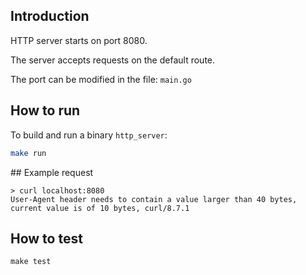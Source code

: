 ## Introduction
HTTP server starts on port 8080.

The server accepts requests on the default route.

The port can be modified in the file: `main.go`

## How to run
To build and run a binary `http_server`:
```sh
make run
```

## Example request
```
> curl localhost:8080
User-Agent header needs to contain a value larger than 40 bytes, current value is of 10 bytes, curl/8.7.1
```

## How to test
```
make test
```
